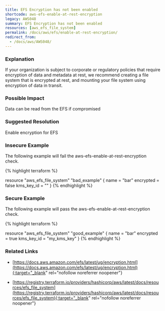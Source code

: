 ```yaml
---
title: EFS Encryption has not been enabled
shortcode: aws-efs-enable-at-rest-encryption
legacy: AWS048
summary: EFS Encryption has not been enabled 
resources: [aws_efs_file_system] 
permalink: /docs/aws/efs/enable-at-rest-encryption/
redirect_from: 
  - /docs/aws/AWS048/
---
```


### Explanation


If your organization is subject to corporate or regulatory policies that require encryption of data and metadata at rest, we recommend creating a file system that is encrypted at rest, and mounting your file system using encryption of data in transit.



### Possible Impact
Data can be read from the EFS if compromised

### Suggested Resolution
Enable encryption for EFS


### Insecure Example

The following example will fail the aws-efs-enable-at-rest-encryption check.

{% highlight terraform %}

resource "aws_efs_file_system" "bad_example" {
  name       = "bar"
  encrypted  = false
  kms_key_id = ""
}
{% endhighlight %}



### Secure Example

The following example will pass the aws-efs-enable-at-rest-encryption check.

{% highlight terraform %}

resource "aws_efs_file_system" "good_example" {
  name       = "bar"
  encrypted  = true
  kms_key_id = "my_kms_key"
}
{% endhighlight %}



### Related Links


- [https://docs.aws.amazon.com/efs/latest/ug/encryption.html](https://docs.aws.amazon.com/efs/latest/ug/encryption.html){:target="_blank" rel="nofollow noreferrer noopener"}

- [https://registry.terraform.io/providers/hashicorp/aws/latest/docs/resources/efs_file_system](https://registry.terraform.io/providers/hashicorp/aws/latest/docs/resources/efs_file_system){:target="_blank" rel="nofollow noreferrer noopener"}


